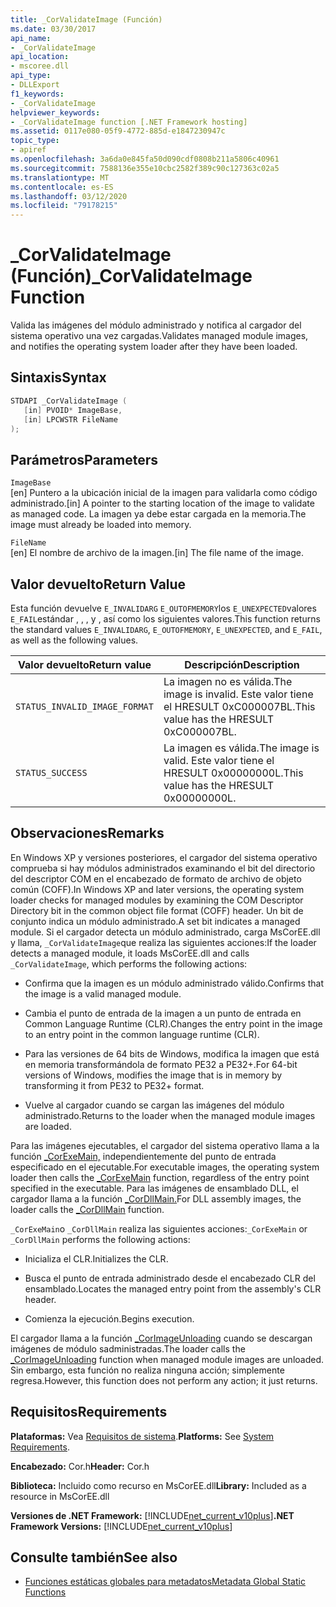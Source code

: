 ```yaml
---
title: _CorValidateImage (Función)
ms.date: 03/30/2017
api_name:
- _CorValidateImage
api_location:
- mscoree.dll
api_type:
- DLLExport
f1_keywords:
- _CorValidateImage
helpviewer_keywords:
- _CorValidateImage function [.NET Framework hosting]
ms.assetid: 0117e080-05f9-4772-885d-e1847230947c
topic_type:
- apiref
ms.openlocfilehash: 3a6da0e845fa50d090cdf0808b211a5806c40961
ms.sourcegitcommit: 7588136e355e10cbc2582f389c90c127363c02a5
ms.translationtype: MT
ms.contentlocale: es-ES
ms.lasthandoff: 03/12/2020
ms.locfileid: "79178215"
---
```

# <a name="_corvalidateimage-function"></a><span data-ttu-id="8a454-102">_CorValidateImage (Función)</span><span class="sxs-lookup"><span data-stu-id="8a454-102">_CorValidateImage Function</span></span>
<span data-ttu-id="8a454-103">Valida las imágenes del módulo administrado y notifica al cargador del sistema operativo una vez cargadas.</span><span class="sxs-lookup"><span data-stu-id="8a454-103">Validates managed module images, and notifies the operating system loader after they have been loaded.</span></span>  
  
## <a name="syntax"></a><span data-ttu-id="8a454-104">Sintaxis</span><span class="sxs-lookup"><span data-stu-id="8a454-104">Syntax</span></span>  
  
```cpp  
STDAPI _CorValidateImage (
   [in] PVOID* ImageBase,  
   [in] LPCWSTR FileName  
);  
```  
  
## <a name="parameters"></a><span data-ttu-id="8a454-105">Parámetros</span><span class="sxs-lookup"><span data-stu-id="8a454-105">Parameters</span></span>  
 `ImageBase`  
 <span data-ttu-id="8a454-106">[en] Puntero a la ubicación inicial de la imagen para validarla como código administrado.</span><span class="sxs-lookup"><span data-stu-id="8a454-106">[in] A pointer to the starting location of the image to validate as managed code.</span></span> <span data-ttu-id="8a454-107">La imagen ya debe estar cargada en la memoria.</span><span class="sxs-lookup"><span data-stu-id="8a454-107">The image must already be loaded into memory.</span></span>  
  
 `FileName`  
 <span data-ttu-id="8a454-108">[en] El nombre de archivo de la imagen.</span><span class="sxs-lookup"><span data-stu-id="8a454-108">[in] The file name of the image.</span></span>  
  
## <a name="return-value"></a><span data-ttu-id="8a454-109">Valor devuelto</span><span class="sxs-lookup"><span data-stu-id="8a454-109">Return Value</span></span>  
 <span data-ttu-id="8a454-110">Esta función devuelve `E_INVALIDARG` `E_OUTOFMEMORY`los `E_UNEXPECTED`valores `E_FAIL`estándar , , , y , así como los siguientes valores.</span><span class="sxs-lookup"><span data-stu-id="8a454-110">This function returns the standard values `E_INVALIDARG`, `E_OUTOFMEMORY`, `E_UNEXPECTED`, and `E_FAIL`, as well as the following values.</span></span>  
  
|<span data-ttu-id="8a454-111">Valor devuelto</span><span class="sxs-lookup"><span data-stu-id="8a454-111">Return value</span></span>|<span data-ttu-id="8a454-112">Descripción</span><span class="sxs-lookup"><span data-stu-id="8a454-112">Description</span></span>|  
|------------------|-----------------|  
|`STATUS_INVALID_IMAGE_FORMAT`|<span data-ttu-id="8a454-113">La imagen no es válida.</span><span class="sxs-lookup"><span data-stu-id="8a454-113">The image is invalid.</span></span> <span data-ttu-id="8a454-114">Este valor tiene el HRESULT 0xC000007BL.</span><span class="sxs-lookup"><span data-stu-id="8a454-114">This value has the HRESULT 0xC000007BL.</span></span>|  
|`STATUS_SUCCESS`|<span data-ttu-id="8a454-115">La imagen es válida.</span><span class="sxs-lookup"><span data-stu-id="8a454-115">The image is valid.</span></span> <span data-ttu-id="8a454-116">Este valor tiene el HRESULT 0x00000000L.</span><span class="sxs-lookup"><span data-stu-id="8a454-116">This value has the HRESULT 0x00000000L.</span></span>|  
  
## <a name="remarks"></a><span data-ttu-id="8a454-117">Observaciones</span><span class="sxs-lookup"><span data-stu-id="8a454-117">Remarks</span></span>  
 <span data-ttu-id="8a454-118">En Windows XP y versiones posteriores, el cargador del sistema operativo comprueba si hay módulos administrados examinando el bit del directorio del descriptor COM en el encabezado de formato de archivo de objeto común (COFF).</span><span class="sxs-lookup"><span data-stu-id="8a454-118">In Windows XP and later versions, the operating system loader checks for managed modules by examining the COM Descriptor Directory bit in the common object file format (COFF) header.</span></span> <span data-ttu-id="8a454-119">Un bit de conjunto indica un módulo administrado.</span><span class="sxs-lookup"><span data-stu-id="8a454-119">A set bit indicates a managed module.</span></span> <span data-ttu-id="8a454-120">Si el cargador detecta un módulo administrado, carga MsCorEE.dll y llama, `_CorValidateImage`que realiza las siguientes acciones:</span><span class="sxs-lookup"><span data-stu-id="8a454-120">If the loader detects a managed module, it loads MsCorEE.dll and calls `_CorValidateImage`, which performs the following actions:</span></span>  
  
- <span data-ttu-id="8a454-121">Confirma que la imagen es un módulo administrado válido.</span><span class="sxs-lookup"><span data-stu-id="8a454-121">Confirms that the image is a valid managed module.</span></span>  
  
- <span data-ttu-id="8a454-122">Cambia el punto de entrada de la imagen a un punto de entrada en Common Language Runtime (CLR).</span><span class="sxs-lookup"><span data-stu-id="8a454-122">Changes the entry point in the image to an entry point in the common language runtime (CLR).</span></span>  
  
- <span data-ttu-id="8a454-123">Para las versiones de 64 bits de Windows, modifica la imagen que está en memoria transformándola de formato PE32 a PE32+.</span><span class="sxs-lookup"><span data-stu-id="8a454-123">For 64-bit versions of Windows, modifies the image that is in memory by transforming it from PE32 to PE32+ format.</span></span>  
  
- <span data-ttu-id="8a454-124">Vuelve al cargador cuando se cargan las imágenes del módulo administrado.</span><span class="sxs-lookup"><span data-stu-id="8a454-124">Returns to the loader when the managed module images are loaded.</span></span>  
  
 <span data-ttu-id="8a454-125">Para las imágenes ejecutables, el cargador del sistema operativo llama a la función [_CorExeMain,](../../../../docs/framework/unmanaged-api/hosting/corexemain-function.md) independientemente del punto de entrada especificado en el ejecutable.</span><span class="sxs-lookup"><span data-stu-id="8a454-125">For executable images, the operating system loader then calls the [_CorExeMain](../../../../docs/framework/unmanaged-api/hosting/corexemain-function.md) function, regardless of the entry point specified in the executable.</span></span> <span data-ttu-id="8a454-126">Para las imágenes de ensamblado DLL, el cargador llama a la función [_CorDllMain.](../../../../docs/framework/unmanaged-api/hosting/cordllmain-function.md)</span><span class="sxs-lookup"><span data-stu-id="8a454-126">For DLL assembly images, the loader calls the [_CorDllMain](../../../../docs/framework/unmanaged-api/hosting/cordllmain-function.md) function.</span></span>  
  
 <span data-ttu-id="8a454-127">`_CorExeMain`o `_CorDllMain` realiza las siguientes acciones:</span><span class="sxs-lookup"><span data-stu-id="8a454-127">`_CorExeMain` or `_CorDllMain` performs the following actions:</span></span>  
  
- <span data-ttu-id="8a454-128">Inicializa el CLR.</span><span class="sxs-lookup"><span data-stu-id="8a454-128">Initializes the CLR.</span></span>  
  
- <span data-ttu-id="8a454-129">Busca el punto de entrada administrado desde el encabezado CLR del ensamblado.</span><span class="sxs-lookup"><span data-stu-id="8a454-129">Locates the managed entry point from the assembly's CLR header.</span></span>  
  
- <span data-ttu-id="8a454-130">Comienza la ejecución.</span><span class="sxs-lookup"><span data-stu-id="8a454-130">Begins execution.</span></span>  
  
 <span data-ttu-id="8a454-131">El cargador llama a la función [_CorImageUnloading](../../../../docs/framework/unmanaged-api/hosting/corimageunloading-function.md) cuando se descargan imágenes de módulo sadministradas.</span><span class="sxs-lookup"><span data-stu-id="8a454-131">The loader calls the [_CorImageUnloading](../../../../docs/framework/unmanaged-api/hosting/corimageunloading-function.md) function when managed module images are unloaded.</span></span> <span data-ttu-id="8a454-132">Sin embargo, esta función no realiza ninguna acción; simplemente regresa.</span><span class="sxs-lookup"><span data-stu-id="8a454-132">However, this function does not perform any action; it just returns.</span></span>  
  
## <a name="requirements"></a><span data-ttu-id="8a454-133">Requisitos</span><span class="sxs-lookup"><span data-stu-id="8a454-133">Requirements</span></span>  
 <span data-ttu-id="8a454-134">**Plataformas:** Vea [Requisitos de sistema](../../../../docs/framework/get-started/system-requirements.md).</span><span class="sxs-lookup"><span data-stu-id="8a454-134">**Platforms:** See [System Requirements](../../../../docs/framework/get-started/system-requirements.md).</span></span>  
  
 <span data-ttu-id="8a454-135">**Encabezado:** Cor.h</span><span class="sxs-lookup"><span data-stu-id="8a454-135">**Header:** Cor.h</span></span>  
  
 <span data-ttu-id="8a454-136">**Biblioteca:** Incluido como recurso en MsCorEE.dll</span><span class="sxs-lookup"><span data-stu-id="8a454-136">**Library:** Included as a resource in MsCorEE.dll</span></span>  
  
 <span data-ttu-id="8a454-137">**Versiones de .NET Framework:** [!INCLUDE[net_current_v10plus](../../../../includes/net-current-v10plus-md.md)]</span><span class="sxs-lookup"><span data-stu-id="8a454-137">**.NET Framework Versions:** [!INCLUDE[net_current_v10plus](../../../../includes/net-current-v10plus-md.md)]</span></span>  
  
## <a name="see-also"></a><span data-ttu-id="8a454-138">Consulte también</span><span class="sxs-lookup"><span data-stu-id="8a454-138">See also</span></span>

- [<span data-ttu-id="8a454-139">Funciones estáticas globales para metadatos</span><span class="sxs-lookup"><span data-stu-id="8a454-139">Metadata Global Static Functions</span></span>](../../../../docs/framework/unmanaged-api/metadata/metadata-global-static-functions.md)
